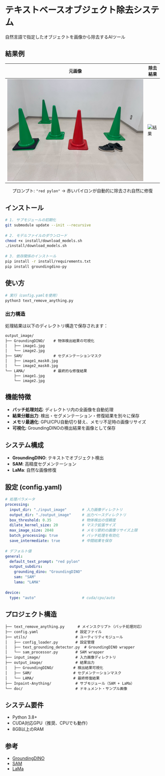 # テキストベースオブジェクト除去システム

自然言語で指定したオブジェクトを画像から除去するAIツール

## 結果例

<div align="center">

| 元画像 | 除去結果 |
|--------|----------|
| ![元画像](doc/original.jpg) | ![結果](doc/result.png) |

プロンプト: `"red pylon"` → 赤いパイロンが自動的に除去され自然に修復

</div>

## インストール

```bash
# 1. サブモジュールの初期化
git submodule update --init --recursive

# 2. モデルファイルのダウンロード
chmod +x install/download_models.sh
./install/download_models.sh

# 3. 依存関係のインストール
pip install -r install/requirements.txt
pip install groundingdino-py
```

## 使い方

```bash
# 実行（config.yamlを使用）
python3 text_remove_anything.py
```

### 出力構造

処理結果は以下のディレクトリ構造で保存されます：

```
output_image/
├── GroundingDINO/    # 物体検出結果の可視化
│   ├── image1.jpg
│   └── image2.jpg
├── SAM/              # セグメンテーションマスク
│   ├── image1_mask0.jpg
│   └── image2_mask0.jpg
└── LAMA/             # 最終的な修復結果
    ├── image1.jpg
    └── image2.jpg
```

## 機能特徴

- **バッチ処理対応**: ディレクトリ内の全画像を自動処理
- **結果分離出力**: 検出・セグメンテーション・修復結果を別々に保存
- **メモリ最適化**: GPU/CPU自動切り替え、メモリ不足時の画像リサイズ
- **可視化**: GroundingDINOの検出結果を画像として保存

## システム構成

- **GroundingDINO**: テキストでオブジェクト検出
- **SAM**: 高精度セグメンテーション  
- **LaMa**: 自然な画像修復

## 設定 (config.yaml)

```yaml
# 処理パラメータ
processing:
  input_dir: "./input_image"       # 入力画像ディレクトリ
  output_dir: "./output_image"     # 出力ベースディレクトリ
  box_threshold: 0.35              # 物体検出の信頼度
  dilate_kernel_size: 20           # マスク拡張サイズ
  max_image_size: 2048             # メモリ節約の画像リサイズ上限
  batch_processing: true           # バッチ処理を有効化
  save_intermediate: true          # 中間結果を保存

# デフォルト値
general:
  default_text_prompt: "red pylon"
  output_subdirs:
    grounding_dino: "GroundingDINO"
    sam: "SAM"
    lama: "LAMA"

device:
  type: "auto"                     # cuda/cpu/auto
```

## プロジェクト構造

```
├── text_remove_anything.py      # メインスクリプト（バッチ処理対応）
├── config.yaml                 # 設定ファイル
├── utils/                      # ユーティリティモジュール
│   ├── config_loader.py        # 設定管理
│   ├── text_grounding_detector.py  # GroundingDINO wrapper
│   └── sam_processor.py        # SAM wrapper
├── input_image/                # 入力画像ディレクトリ
├── output_image/               # 結果出力
│   ├── GroundingDINO/         # 検出結果可視化
│   ├── SAM/                   # セグメンテーションマスク
│   └── LAMA/                  # 最終修復結果
├── Inpaint-Anything/           # サブモジュール（SAM + LaMa）
└── doc/                        # ドキュメント・サンプル画像
```

## システム要件

- Python 3.8+
- CUDA対応GPU（推奨、CPUでも動作）
- 8GB以上のRAM

## 参考

- [GroundingDINO](https://github.com/IDEA-Research/GroundingDINO)
- [SAM](https://github.com/facebookresearch/segment-anything)  
- [LaMa](https://github.com/advimman/lama)
